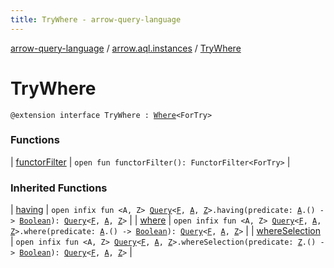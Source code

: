 ```yaml
---
title: TryWhere - arrow-query-language
---
```


[arrow-query-language](../../index.html) / [arrow.aql.instances](../index.html) / [TryWhere](./index.html)

# TryWhere

`@extension interface TryWhere : `[`Where`](../../arrow.aql/-where/index.html)`<ForTry>`

### Functions

| [functorFilter](functor-filter.html) | `open fun functorFilter(): FunctorFilter<ForTry>` |

### Inherited Functions

| [having](../../arrow.aql/-where/having.html) | `open infix fun <A, Z> `[`Query`](../../arrow.aql/-query/index.html)`<`[`F`](../../arrow.aql/-where/index.html#F)`, `[`A`](../../arrow.aql/-where/having.html#A)`, `[`Z`](../../arrow.aql/-where/having.html#Z)`>.having(predicate: `[`A`](../../arrow.aql/-where/having.html#A)`.() -> `[`Boolean`](https://kotlinlang.org/api/latest/jvm/stdlib/kotlin/-boolean/index.html)`): `[`Query`](../../arrow.aql/-query/index.html)`<`[`F`](../../arrow.aql/-where/index.html#F)`, `[`A`](../../arrow.aql/-where/having.html#A)`, `[`Z`](../../arrow.aql/-where/having.html#Z)`>` |
| [where](../../arrow.aql/-where/where.html) | `open infix fun <A, Z> `[`Query`](../../arrow.aql/-query/index.html)`<`[`F`](../../arrow.aql/-where/index.html#F)`, `[`A`](../../arrow.aql/-where/where.html#A)`, `[`Z`](../../arrow.aql/-where/where.html#Z)`>.where(predicate: `[`A`](../../arrow.aql/-where/where.html#A)`.() -> `[`Boolean`](https://kotlinlang.org/api/latest/jvm/stdlib/kotlin/-boolean/index.html)`): `[`Query`](../../arrow.aql/-query/index.html)`<`[`F`](../../arrow.aql/-where/index.html#F)`, `[`A`](../../arrow.aql/-where/where.html#A)`, `[`Z`](../../arrow.aql/-where/where.html#Z)`>` |
| [whereSelection](../../arrow.aql/-where/where-selection.html) | `open infix fun <A, Z> `[`Query`](../../arrow.aql/-query/index.html)`<`[`F`](../../arrow.aql/-where/index.html#F)`, `[`A`](../../arrow.aql/-where/where-selection.html#A)`, `[`Z`](../../arrow.aql/-where/where-selection.html#Z)`>.whereSelection(predicate: `[`Z`](../../arrow.aql/-where/where-selection.html#Z)`.() -> `[`Boolean`](https://kotlinlang.org/api/latest/jvm/stdlib/kotlin/-boolean/index.html)`): `[`Query`](../../arrow.aql/-query/index.html)`<`[`F`](../../arrow.aql/-where/index.html#F)`, `[`A`](../../arrow.aql/-where/where-selection.html#A)`, `[`Z`](../../arrow.aql/-where/where-selection.html#Z)`>` |

